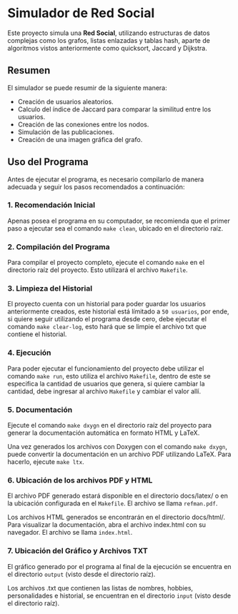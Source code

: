 # Simulador de Red Social

Este proyecto simula una **Red Social**, utilizando estructuras de datos complejas como los grafos, listas enlazadas y tablas hash, aparte de algoritmos vistos anteriormente como quicksort, Jaccard y Dijkstra.

## Resumen

El simulador se puede resumir de la siguiente manera:

- Creación de usuarios aleatorios.
- Calculo del índice de Jaccard para comparar la similitud entre los usuarios.
- Creación de las conexiones entre los nodos.
- Simulación de las publicaciones.
- Creación de una imagen gráfica del grafo.

## Uso del Programa

Antes de ejecutar el programa, es necesario compilarlo de manera adecuada y seguir los pasos recomendados a continuación:

### 1. Recomendación Inicial

Apenas posea el programa en su computador, se recomienda que el primer paso a ejecutar sea el comando `make clean`, ubicado en el directorio raíz.

### 2. Compilación del Programa

Para compilar el proyecto completo, ejecute el comando `make` en el directorio raíz del proyecto. Esto utilizará el archivo `Makefile`.

### 3. Limpieza del Historial

El proyecto cuenta con un historial para poder guardar los usuarios anteriormente creados, este historial está límitado a `50 usuarios`, por ende, si quiere seguir utilizando el programa desde cero, debe ejecutar el comando `make clear-log`, esto hará que se limpie el archivo txt que contiene el historial.

### 4. Ejecución

Para poder ejecutar el funcionamiento del proyecto debe utilizar el comando `make run`, esto utiliza el archivo `Makefile`, dentro de este se especifica la cantidad de usuarios que genera, si quiere cambiar la cantidad, debe ingresar al archivo `Makefile` y cambiar el valor allí.

### 5. Documentación

Ejecute el comando `make dxygn` en el directorio raíz del proyecto para generar la documentación automática en formato HTML y LaTeX.

Una vez generados los archivos con Doxygen con el comando `make dxygn`, puede convertir la documentación en un archivo PDF utilizando LaTeX. Para hacerlo, ejecute `make ltx`.

### 6. Ubicación de los archivos PDF y HTML    

El archivo PDF generado estará disponible en el directorio docs/latex/ o en la ubicación configurada en el `Makefile`. El archivo se llama `refman.pdf`.

Los archivos HTML generados se encontrarán en el directorio docs/html/. Para visualizar la documentación, abra el archivo index.html con su navegador. El archivo se llama `index.html`.

### 7. Ubicación del Gráfico y Archivos TXT

El gráfico generado por el programa al final de la ejecución se encuentra en el directorio `output` (visto desde el directorio raíz).

Los archivos .txt que contienen las listas de nombres, hobbies, personalidades e historial, se encuentran en el directorio `input` (visto desde el directorio raíz).